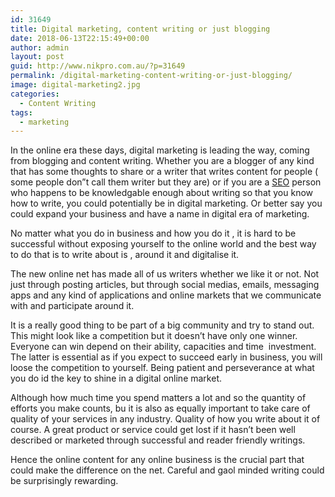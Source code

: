 ```yaml
---
id: 31649
title: Digital marketing, content writing or just blogging
date: 2018-06-13T22:15:49+00:00
author: admin
layout: post
guid: http://www.nikpro.com.au/?p=31649
permalink: /digital-marketing-content-writing-or-just-blogging/
image: digital-marketing2.jpg
categories:
  - Content Writing
tags:
  - marketing
---
```

In the online era these days, digital marketing is leading the way, coming from blogging and content writing. Whether you are a blogger of any kind that has some thoughts to share or a writer that writes content for people ( some people don&#8221;t call them writer but they are) or if you are a [SEO](http://www.nikpro.com.au/seo-is-digital-marketing-what-is-best-to-do/) person who happens to be knowledgable enough about writing so that you know how to write, you could potentially be in digital marketing. Or better say you could expand your business and have a name in digital era of marketing.

No matter what you do in business and how you do it , it is hard to be successful without exposing yourself to the online world and the best way to do that is to write about is , around it and digitalise it.

The new online net has made all of us writers whether we like it or not. Not just through posting articles, but through social medias, emails, messaging apps and any kind of applications and online markets that we communicate with and participate around it.

It is a really good thing to be part of a big community and try to stand out. This might look like a competition but it doesn&#8217;t have only one winner. Everyone can win depend on their ability, capacities and time  investment. The latter is essential as if you expect to succeed early in business, you will loose the competition to yourself. Being patient and perseverance at what you do id the key to shine in a digital online market. 

Although how much time you spend matters a lot and so the quantity of efforts you make counts, bu it is also as equally important to take care of quality of your services in any industry. Quality of how you write about it of course. A great product or service could get lost if it hasn&#8217;t been well described or marketed through successful and reader friendly writings.

Hence the online content for any online business is the crucial part that could make the difference on the net. Careful and gaol minded writing could be surprisingly rewarding.